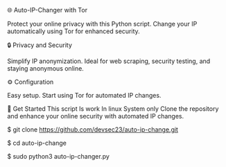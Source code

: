 🌐 Auto-IP-Changer with Tor

Protect your online privacy with this Python script. Change your IP automatically using Tor for enhanced security.

🔒 Privacy and Security

Simplify IP anonymization. Ideal for web scraping, security testing, and staying anonymous online.

⚙️ Configuration

Easy setup. Start using Tor for automated IP changes.

🚀 Get Started
This script Is work In linux System only 
Clone the repository and enhance your online security with automated IP changes.

$ git clone  https://github.com/devsec23/auto-ip-change.git

$ cd auto-ip-change 

$ sudo python3 auto-ip-changer.py
